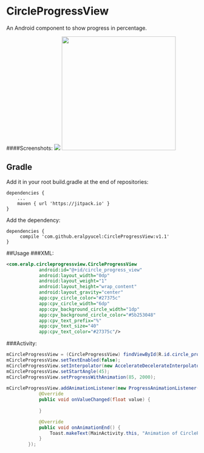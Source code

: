# CircleProgressView
An Android component to show progress in percentage.

####Screenshots:
![](https://github.com/eralpyucel/CircleProgressView/blob/master/preview.gif)
<img src="https://github.com/eralpyucel/CircleProgressView/blob/master/preview_image.png" width="300">

## Gradle

Add it in your root build.gradle at the end of repositories:

```
dependencies {
    ...
    maven { url 'https://jitpack.io' }
}
```

Add the dependency:

```
dependencies {
     compile 'com.github.eralpyucel:CircleProgressView:v1.1'
}
```


##Usage
###XML:
```xml
<com.eralp.circleprogressview.CircleProgressView
            android:id="@+id/circle_progress_view"
            android:layout_width="0dp"
            android:layout_weight="1"
            android:layout_height="wrap_content"
            android:layout_gravity="center"
            app:cpv_circle_color="#27375c"
            app:cpv_circle_width="6dp"
            app:cpv_background_circle_width="1dp"
            app:cpv_background_circle_color="#5b253048"
            app:cpv_text_prefix="%"
            app:cpv_text_size="40"
            app:cpv_text_color="#27375c"/>
```

###Activity:
```java
mCircleProgressView = (CircleProgressView) findViewById(R.id.circle_progress_view);
mCircleProgressView.setTextEnabled(false);
mCircleProgressView.setInterpolator(new AccelerateDecelerateInterpolator());
mCircleProgressView.setStartAngle(45);
mCircleProgressView.setProgressWithAnimation(85, 2000);
        
mCircleProgressView.addAnimationListener(new ProgressAnimationListener() {
            @Override
            public void onValueChanged(float value) {
                
            }

            @Override
            public void onAnimationEnd() {
                Toast.makeText(MainActivity.this, "Animation of CircleProgressView done", Toast.LENGTH_SHORT).show();
            }
        });
				
```
